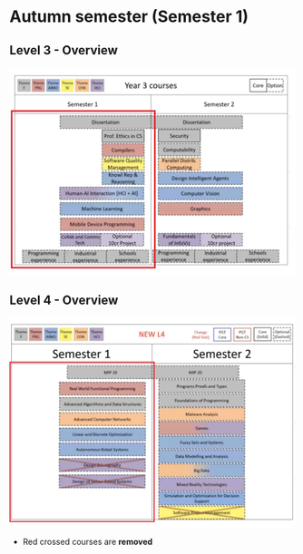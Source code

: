# Autumn semester (Semester 1)

## Level 3 - Overview
![avatar](../../img/Autumn/level3-autumn.jpg)

## Level 4 - Overview
![avatar](../../img/Autumn/level4-autumn.jpg)
* Red crossed courses are **removed**